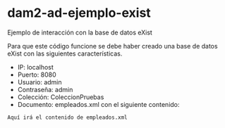# dam2-ad-ejemplo-exist
Ejemplo de interacción con la base de datos eXist

Para que este código funcione se debe haber creado una base de datos eXist con las siguientes características.

- IP: localhost
- Puerto: 8080
- Usuario: admin
- Contraseña: admin
- Colección: ColeccionPruebas
- Documento: empleados.xml con el siguiente contenido:

```
Aquí irá el contenido de empleados.xml
```





